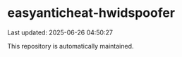 # easyanticheat-hwidspoofer

Last updated: 2025-06-26 04:50:27

This repository is automatically maintained.
